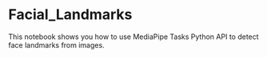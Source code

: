 # Facial_Landmarks
This notebook shows you how to use MediaPipe Tasks Python API to detect face landmarks from images.
